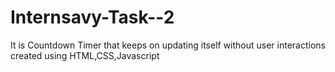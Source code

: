 # Internsavy-Task--2
It is Countdown Timer that keeps on updating itself without user interactions created using HTML,CSS,Javascript
